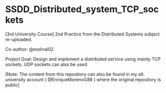 # SSDD_Distributed_system_TCP_sockets 
[3rd University Course] 2nd Practice from the Distributed Systems subject re-uploaded.

Co-author: @molinal02

Project Goal: Design and implement a distributed service using mainly TCP sockets. UDP sockets can also be used.

[Note: The content from this repository can also be found in my alt. university account ( @EnriqueMorenoG88 ) where the original repository is public]
